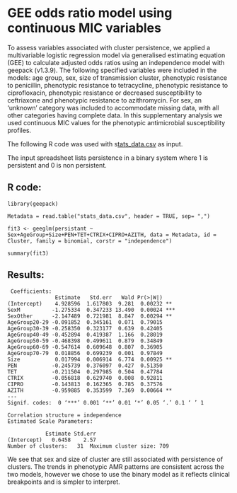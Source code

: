 # GEE odds ratio model using continuous MIC variables

To assess variables associated with cluster persistence, we applied a
multivariable logistic regression model via generalised estimating
equation (GEE) to calculate adjusted odds ratios using an independence
model with geepack (v1.3.9). The following specified variables were
included in the models: age group, sex, size of transmission cluster,
phenotypic resistance to penicillin, phenotypic resistance to
tetracycline, phenotypic resistance to ciprofloxacin, phenotypic
resistance or decreased susceptibility to ceftriaxone and phenotypic
resistance to azithromycin. For sex, an ‘unknown’ category was included
to accommodate missing data, with all other categories having complete
data. In this supplementary analysis we used continuous MIC values for
the phenotypic antimicrobial susceptibility profiles.

The following R code was used with
s[tats_data.csv](https://github.com/mtaouk/Neisseria_gonorrhoeae_transmission_Australia/blob/main/Supplementary_analyses/Odds_ratio/stats_data.csv)
as input.

The input spreadsheet lists persistence in a binary system where 1 is
persistent and 0 is non persistent.

## R code:

```         
library(geepack)

Metadata = read.table("stats_data.csv", header = TRUE, sep= ",")

fit3 <- geeglm(persistant ~ Sex+AgeGroup+Size+PEN+TET+CTRIX+CIPRO+AZITH, data = Metadata, id = Cluster, family = binomial, corstr = "independence") 

summary(fit3) 
```

## Results:

```         
 Coefficients:
               Estimate   Std.err   Wald Pr(>|W|)    
(Intercept)    4.928596  1.617803  9.281  0.00232 ** 
SexM          -1.275334  0.347233 13.490  0.00024 ***
SexOther      -2.147489  0.721981  8.847  0.00294 ** 
AgeGroup20-29 -0.091852  0.345161  0.071  0.79015    
AgeGroup30-39 -0.258350  0.323177  0.639  0.42405    
AgeGroup40-49 -0.452894  0.419387  1.166  0.28019    
AgeGroup50-59 -0.468398  0.499611  0.879  0.34849    
AgeGroup60-69 -0.547614  0.609648  0.807  0.36905    
AgeGroup70-79  0.018856  0.699239  0.001  0.97849    
Size           0.017994  0.006914  6.774  0.00925 ** 
PEN           -0.245739  0.376097  0.427  0.51350    
TET           -0.211504  0.297985  0.504  0.47784    
CTRIX         -0.056818  0.629740  0.008  0.92811    
CIPRO         -0.143813  0.162365  0.785  0.37576    
AZITH         -0.959885  0.353599  7.369  0.00664 ** 
---
Signif. codes:  0 ‘***’ 0.001 ‘**’ 0.01 ‘*’ 0.05 ‘.’ 0.1 ‘ ’ 1

Correlation structure = independence 
Estimated Scale Parameters:

            Estimate Std.err
(Intercept)   0.6458    2.57
Number of clusters:   31  Maximum cluster size: 709 
```

We see that sex and size of cluster are still associated with
persistence of clusters. The trends in phenotypic AMR patterns are
consistent across the two models, however we chose to use the binary
model as it reflects clinical breakpoints and is simpler to interpret.

